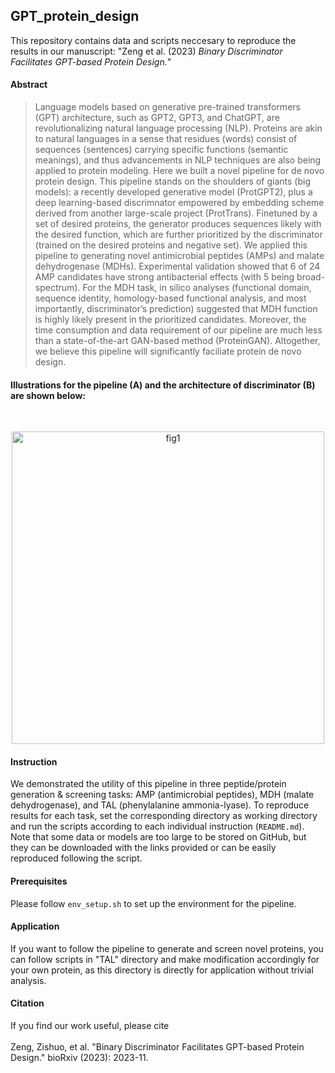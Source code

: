 
## GPT_protein_design

This repository contains data and scripts neccesary to reproduce the results in our manuscript: "Zeng et al. (2023) *Binary Discriminator Facilitates GPT-based Protein Design.*"  

#### Abstract  
>Language models based on generative pre-trained transformers (GPT) architecture, such as GPT2, GPT3, and ChatGPT, are revolutionalizing natural language processing (NLP). Proteins are akin to natural languages in a sense that residues (words) consist of sequences (sentences) carrying specific functions (semantic meanings), and thus advancements in NLP techniques are also being applied to protein modeling. Here we built a novel pipeline for de novo protein design. This pipeline stands on the shoulders of giants (big models): a recently developed generative model (ProtGPT2), plus a deep learning-based discrimnator empowered by embedding scheme derived from another large-scale project (ProtTrans). Finetuned by a set of desired proteins, the generator produces sequences likely with the desired function, which are further prioritized by the discriminator (trained on the desired proteins and negative set). We applied this pipeline to generating novel antimicrobial peptides (AMPs) and malate dehydrogenase (MDHs). Experimental validation showed that 6 of 24 AMP candidates have strong antibacterial effects (with 5 being broad-spectrum). For the MDH task, in silico analyses (functional domain, sequence identity, homology-based functional analysis, and most importantly, discriminator’s prediction) suggested that MDH function is highly likely present in the prioritized candidates. Moreover, the time consumption and data requirement of our pipeline are much less than a state-of-the-art GAN-based method (ProteinGAN). Altogether, we believe this pipeline will significantly faciliate protein de novo design. 

#### Illustrations for the pipeline (A) and the architecture of discriminator (B) are shown below:  
</br>
<p align="center">
<img width="500" alt="fig1" src="https://user-images.githubusercontent.com/125118900/222022597-842eab8e-dc27-4c10-9fa1-086dc8977e85.png">
</p>

#### Instruction
We demonstrated the utility of this pipeline in three peptide/protein generation & screening tasks: AMP (antimicrobial peptides), MDH (malate dehydrogenase), and TAL (phenylalanine ammonia-lyase). To reproduce results for each task, set the corresponding directory as working directory and run the scripts according to each individual instruction (`README.md`). Note that some data or models are too large to be stored on GitHub, but they can be downloaded with the links provided or can be easily reproduced following the script.

#### Prerequisites
Please follow `env_setup.sh` to set up the environment for the pipeline.

#### Application
If you want to follow the pipeline to generate and screen novel proteins, you can follow scripts in "TAL" directory and make modification accordingly for your own protein, as this directory is directly for application without trivial analysis.

#### Citation
If you find our work useful, please cite  
</br>
Zeng, Zishuo, et al. "Binary Discriminator Facilitates GPT-based Protein Design." bioRxiv (2023): 2023-11.


